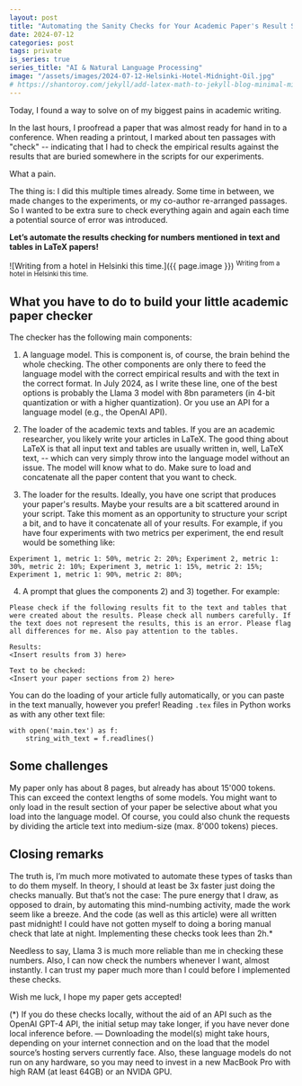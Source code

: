 ```yaml
---
layout: post
title: "Automating the Sanity Checks for Your Academic Paper's Result Section"
date: 2024-07-12
categories: post
tags: private
is_series: true
series_title: "AI & Natural Language Processing"
image: "/assets/images/2024-07-12-Helsinki-Hotel-Midnight-Oil.jpg"
# https://shantoroy.com/jekyll/add-latex-math-to-jekyll-blog-minimal-mistakes/
---
```

<script type="text/javascript" async
    src="https://cdnjs.cloudflare.com/ajax/libs/mathjax/2.7.6/MathJax.js?config=TeX-MML-AM_CHTML">
</script>

<script type="text/x-mathjax-config">
    MathJax.Hub.Config({
        extensions: ["tex2jax.js"],
        jax: ["input/TeX", "output/HTML-CSS"],
        tex2jax: {
        inlineMath: [ ['$','$'], ["\\(","\\)"] ],
        displayMath: [ ['$$','$$'], ["\\[","\\]"] ],
        processEscapes: true
        },
        "HTML-CSS": { availableFonts: ["TeX"] }
    });
</script>

Today, I found a way to solve on of my biggest pains in academic writing.

In the last hours, I proofread a paper that was almost ready for hand in to a conference. When reading a printout, I marked about ten passages with "check" -- indicating that I had to check the empirical results against the results that are buried somewhere in the scripts for our experiments.

What a pain.

The thing is: I did this multiple times already. Some time in between, we made changes to the experiments, or my co-author re-arranged passages. So I wanted to be extra sure to check everything again and again each time a potential source of error was introduced.

**Let’s automate the results checking for numbers mentioned in text and tables in LaTeX papers!**

![Writing from a hotel in Helsinki this time.]({{ page.image }})
<sup>Writing from a hotel in Helsinki this time.</sup>

## What you have to do to build your little academic paper checker

The checker has the following main components:

1) A language model. This is component is, of course, the brain behind the whole checking. The other components are only there to feed the language model with the correct empirical results and with the text in the correct format. In July 2024, as I write these line, one of the best options is probably the Llama 3 model with 8bn parameters (in 4-bit quantization or with a higher quantization). Or you use an API for a language model (e.g., the OpenAI API).

2) The loader of the academic texts and tables. If you are an academic researcher, you likely write your articles in LaTeX. The good thing about LaTeX is that all input text and tables are usually written in, well, LaTeX text, -- which can very simply throw into the language model without an issue. The model will know what to do. Make sure to load and concatenate all the paper content that you want to check. 

3) The loader for the results. Ideally, you have one script that produces your paper's results. Maybe your results are a bit scattered around in your script. Take this moment as an opportunity to structure your script a bit, and to have it concatenate all of your results. For example, if you have four experiments with two metrics per experiment, the end result would be something like: 
```
Experiment 1, metric 1: 50%, metric 2: 20%; Experiment 2, metric 1: 30%, metric 2: 10%; Experiment 3, metric 1: 15%, metric 2: 15%; Experiment 1, metric 1: 90%, metric 2: 80%;
```

4) A prompt that glues the components 2) and 3) together. For example:
```
Please check if the following results fit to the text and tables that were created about the results. Please check all numbers carefully. If the text does not represent the results, this is an error. Please flag all differences for me. Also pay attention to the tables.

Results:
<Insert results from 3) here>

Text to be checked:
<Insert your paper sections from 2) here>
```

You can do the loading of your article fully automatically, or you can paste in the text manually, however you prefer! Reading `.tex` files in Python works as with any other text file:
```
with open('main.tex') as f:
    string_with_text = f.readlines()
```

## Some challenges

My paper only has about 8 pages, but already has about 15'000 tokens. This can exceed the context lengths of some models. You might want to only load in the result section of your paper be selective about what you load into the language model. Of course, you could also chunk the requests by dividing the article text into medium-size (max. 8'000 tokens) pieces.

## Closing remarks

The truth is, I’m much more motivated to automate these types of tasks than to do them myself. In theory, I should at least be 3x faster just doing the checks manually. But that’s not the case: The pure energy that I draw, as opposed to drain, by automating this mind-numbing activity, made the work seem like a breeze. And the code (as well as this article) were all written past midnight! I could have not gotten myself to doing a boring manual check that late at night. Implementing these checks took lees than 2h.*

Needless to say, Llama 3 is much more reliable than me in checking these numbers. Also, I can now check the numbers whenever I want, almost instantly. I can trust my paper much more than I could before I implemented these checks.

Wish me luck, I hope my paper gets accepted!

(*) If you do these checks locally, without the aid of an API such as the OpenAI GPT-4 API, the initial setup may take longer, if you have never done local inference before. — Downloading the model(s) might take hours, depending on your internet connection and on the load that the model source’s hosting servers currently face. Also, these language models do not run on any hardware, so you may need to invest in a new MacBook Pro with high RAM (at least 64GB) or an NVIDA GPU.

